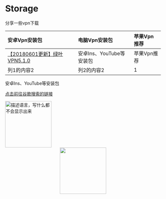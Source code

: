 # Storage
分享一些vpn下载

|安卓Vpn安装包|电脑Vpn安装包|苹果Vpn推荐|
|:---|:---|:---|
|[【20180601更新】绿叶VPN5.1.0](http://58.144.254.1/d0.ananas.chaoxing.com/download/119b0d7acfa27da00223de5af2209310)|安卓Ins、YouTube等安装包|苹果Vpn推荐|
|列1的内容2|列2的内容2|1|2|

安卓Ins、YouTube等安装包

[点击前往谷歌搜索的链接](https://www.google.com.hk/)

<img src="https://github.com/HeTingwei/ReadmeLearn/blob/master/avatar1.jpg" width="150" height="150" alt="描述语言，写什么都不会显示出来"/>

<div align=center><img width="150" height="150" src="https://github.com/HeTingwei/ReadmeLearn/blob/master/avatar1.jpg"/></div>
